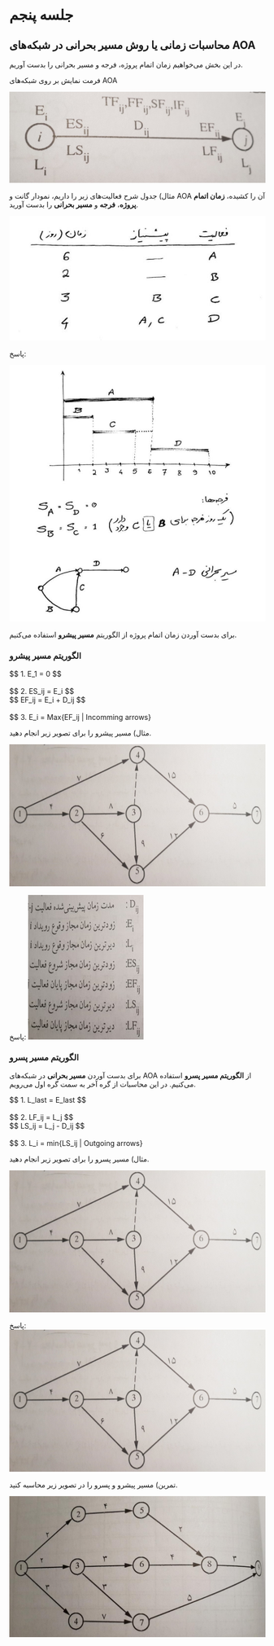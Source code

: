 # جلسه پنجم

## محاسبات زمانی یا روش مسیر بحرانی در شبکه‌های AOA

در این بخش می‌خواهیم زمان اتمام پروژه، فرجه و مسیر بحرانی را بدست آوریم.

فرمت نمایش بر روی شبکه‌های AOA

![Slide_20-1](/prjctrl/images/s20-1.jpg)

مثال) جدول شرح فعالیت‌های زیر را داریم، نمودار گانت و AOA آن را کشیده، __زمان اتمام پروژه__، __فرجه__ و __مسیر بحرانی__ را بدست آورید.

![Paper_10](/prjctrl/images/p10.jpg)

پاسخ:

![Paper_11](/prjctrl/images/p11.jpg)

برای بدست آوردن زمان اتمام پروژه از الگوریتم __مسیر پیشرو__ استفاده می‌کنیم.

### الگوریتم مسیر پیشرو

<div style="text-align:left">
$$ 1. E_1 = 0 $$<br/><br/>
$$ 2. ES_ij = E_i $$<br/>
$$ EF_ij = E_i + D_ij $$<br/><br/>
$$ 3. E_i = Max{EF_ij | Incomming arrows}
</div>

مثال) مسیر پیشرو را برای تصویر زیر انجام دهید.

![Slide_21-1](/prjctrl/images/s21-1.jpg)

پاسخ:
![Slide_21-2](/prjctrl/images/s21-2.jpg)

### الگوریتم مسیر پسرو

برای بدست آوردن __مسیر بحرانی__ در شبکه‌های AOA از __الگوریتم مسیر پسرو__ استفاده می‌کنیم. در این محاسبات از گره آخر به سمت گره اول می‌رویم.

<div style="text-align:left">
$$ 1. L_last = E_last $$<br/><br/>
$$ 2. LF_ij = L_j $$<br/>
$$ LS_ij = L_j - D_ij $$<br/><br/>
$$ 3. L_i = min{LS_ij | Outgoing arrows}
</div>

مثال) مسیر پسرو را برای تصویر زیر انجام دهید.

![Slide_21-1](/prjctrl/images/s21-1.jpg)

پاسخ:
![Slide_22](/prjctrl/images/s22.jpg)

تمرین) مسیر پیشرو و پسرو را در تصویر زیر محاسبه کنید.

![Slide_24](/prjctrl/images/s24.jpg)
